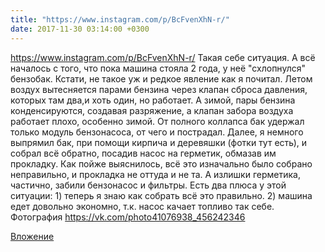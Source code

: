 ```yaml
---
title: "https://www.instagram.com/p/BcFvenXhN-r/"
date: 2017-11-30 03:14:00 +0300
---
```


https://www.instagram.com/p/BcFvenXhN-r/
Такая себе ситуация. А всё началось с того, что пока машина стояла 2 года, у неё "схлопнулся" бензобак. Кстати, не такое уж и редкое явление как я почитал. Летом воздух вытесняется парами бензина через клапан сброса давления, которых там два,и хоть один, но работает. А зимой, пары бензина конденсируются, создавая разряжение, а клапан забора воздуха работает плохо, особенно зимой. От полного коллапса бак удержал только модуль бензонасоса, от чего и пострадал. Далее, я немного выпрямил бак, при помощи кирпича и деревяшки (фотки тут есть), и собрал всё обратно, посадив насос на герметик, обмазав им прокладку. Как пойже выяснилось, всё это изначально было собрано неправильно, и прокладка не оттуда и не та. А излишки герметика, частично, забили бензонасос и фильтры. Есть два плюса у этой ситуации: 1) теперь я знаю как собрать всё это правильно. 2) машина едет довольно экономно, т.к. насос качает топливо так себе.
Фотография
https://vk.com/photo41076938_456242346

[Вложение](https://vk.com/photo41076938_456242346)
